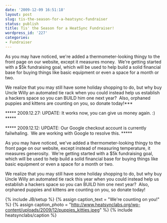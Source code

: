 ```yaml
---
date: '2009-12-09 16:51:18'
layout: post
slug: tis-the-season-for-a-heatsync-fundraiser
status: publish
title: Tis' the Season for a HeatSync Fundraiser!
wordpress_id: '227'
categories:
- Fundraiser
---
```


As you may have noticed, we're added a thermometer-looking thingy to the front page on our website, except it measures money.  We're getting started with a $5k fundraising goal, which will be used to help build a solid financial base for buying things like basic equipment or even a space for a month or two.




We realize that you may still have some holiday shopping to do, but why buy Uncle Willy an automated tie rack when you could instead help us establish a hackers space so you can BUILD him one next year?  Also, orphaned puppies and kittens are counting on you, so donate today!***


***** 2009.12.27: UPDATE: It works now, you can give us money again. :) *****

***** 2009.12.12: UPDATE: Our Google checkout account is currently failwhaling.  We are working with Google to resolve this. *****

As you may have noticed, we've added a thermometer-looking thingy to the front page on our website, except instead of measuring temperature, it measures generosity.  We're getting started with a $5k fundraising goal, which will be used to help build a solid financial base for buying things like basic equipment or even a space for a month or two.

We realize that you may still have some holiday shopping to do, but why buy Uncle Willy an automated tie rack this year when you could instead help us establish a hackers space so you can BUILD him one next year?  Also, orphaned puppies and kittens are counting on you, so donate today!





{% include JB/setup %}
{% assign caption_text = "We're counting on you!" %}
{% assign caption_photo = "http://www.heatsynclabs.org/wp-content/uploads/2009/12/puppies_kitties.jpeg" %}
{% include heatsynclabs/caption %}
